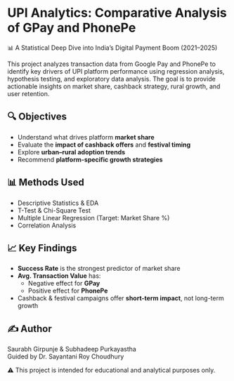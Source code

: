 # UPI Analytics: Comparative Analysis of GPay and PhonePe

📊 A Statistical Deep Dive into India’s Digital Payment Boom (2021–2025)

This project analyzes transaction data from Google Pay and PhonePe to identify key drivers of UPI platform performance using regression analysis, hypothesis testing, and exploratory data analysis. The goal is to provide actionable insights on market share, cashback strategy, rural growth, and user retention.

## 🔍 Objectives
- Understand what drives platform **market share**
- Evaluate the **impact of cashback offers** and **festival timing**
- Explore **urban–rural adoption trends**
- Recommend **platform-specific growth strategies**

## 📊 Methods Used
- Descriptive Statistics & EDA
- T-Test & Chi-Square Test
- Multiple Linear Regression (Target: Market Share %)
- Correlation Analysis

## 📈 Key Findings
- **Success Rate** is the strongest predictor of market share
- **Avg. Transaction Value** has:
  - Negative effect for **GPay**
  - Positive effect for **PhonePe**
- Cashback & festival campaigns offer **short-term impact**, not long-term growth


## ✍️ Author
Saurabh Girpunje & Subhadeep Purkayastha  
Guided by Dr. Sayantani Roy Choudhury

⚠ This project is intended for educational and analytical purposes only.
